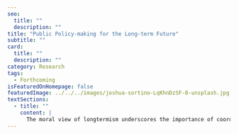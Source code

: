 ```yaml
---
seo:
  title: ""
  description: ""
title: "Public Policy-making for the Long-term Future"
subtitle: ""
card:
  title: ""
  description: ""
category: Research
tags:
  - Forthcoming
isFeaturedOnHomepage: false
featuredImage: ../../../images/joshua-sortino-LqKhnDzSF-8-unsplash.jpg
textSections:
  - title: ""
    content: |
      The moral view of longtermism underscores the importance of coordinating societies across space and time. Policy-making processes in local and national governments and international organizations are the current most advanced form of explicit, value-based coordination. They foster coordination and affect citizens across the world. The same processes, however, suffer from constraints limiting their benefit to future generations, resulting in political short-termism. In this paper, we propose improvements to policy-making processes that could remedy shortcomings and unlock its full potential. We propose to build on existing structures for the creation of longterm value. We propose five concrete improvements, structured according to an implementation framework and guided by a vision. We introduce the framework of resilience, incorporating an understanding of systems, risks and collapse scenarios, to guide policy-making processes. We present a vision for policy-making that embodies the implications of the resilience framework for policy-making processes, unpacked into the need to shape a societal narrative based on resilience thinking; to give a voice to future generations by reforming institutional structures; and to build policy agendas that account for tail-risks, their correlates and the properties of resilient systems: prevent, mitigate and adapt. To achieve this vision, we present five improvements to decision-making processes. They consist of (1) fostering moral action, (2) building systems thinking abilities, (3) improving evidence synthesis, (4) developing decision-making support technologies, and (5) incentivizing group decision-making.
---
```

